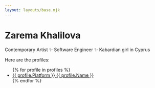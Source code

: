```yaml
---
layout: layouts/base.njk
---
```

# Zarema Khalilova

<p>Contemporary Artist ✨ Software Engineer ✨ Kabardian girl in Cyprus</p>

<p>Here are the profiles:</p>

<ul>
  {% for profile in profiles %}
    <li>
      <a href="{{ profile.URL }}">{{ profile.Platform }} {{ profile.Name }}</a>
    </li>
  {% endfor %}
</ul>
